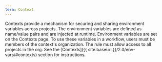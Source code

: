 ```yaml
---
term: Context
---
```


Contexts provide a mechanism for securing and sharing environment variables across projects. The environment variables are defined as name/value pairs and are injected at runtime. Environment variables are set on the Contexts page. To use these variables in a workflow, users must be members of the context's organization. The rule must allow access to all projects in the org. See the [Contexts]({{ site.baseurl }}/2.0/env-vars/#contexts) section for instructions.
